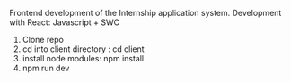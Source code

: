 Frontend development of the Internship application system.
Development with React: Javascript + SWC

1. Clone repo
2. cd into client directory : cd client
3. install node modules: npm install
4. npm run dev
